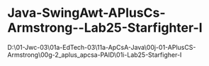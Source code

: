 # Java-SwingAwt-APlusCs-Armstrong--Lab25-Starfighter-I
D:\01-Jwc-03\01a-EdTech-03\11a-ApCsA-Java\00j-01-APlusCS-Armstrong\00g-2_aplus_apcsa-PAID\01i-Lab25-Starfigher-I
